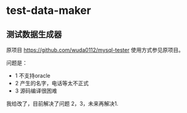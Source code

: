 # test-data-maker
## 测试数据生成器

原项目 https://github.com/wuda0112/mysql-tester
使用方式参见原项目。

问题是：
  - 1 不支持oracle
  - 2 产生的名字，电话等太不正式
  - 3 源码编译很困难

我给改了，目前解决了问题 2，3，未来再解决1.

